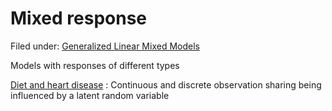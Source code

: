 #  Mixed response

Filed under: [Generalized Linear Mixed Models][6]

Models with responses of different types

[Diet and heart disease][1]
:  Continuous and discrete observation sharing being influenced by a latent random variable


[1]: ./diet-and-heart-disease/
[6]: ./../
